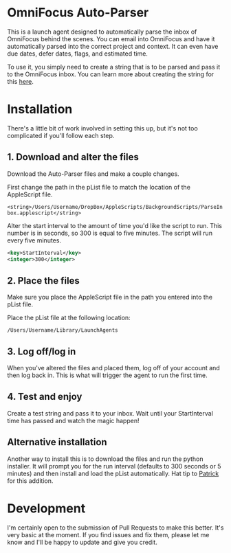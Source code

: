 # OmniFocus Auto-Parser

This is a launch agent designed to automatically parse the inbox of OmniFocus behind the scenes. You can email into OmniFocus and have it automatically parsed into the correct project and context. It can even have due dates, defer dates, flags, and estimated time.

To use it, you simply need to create a string that is to be parsed and pass it to the OmniFocus inbox. You can learn more about creating the string for this [here](http://joebuhlig.com/using-omnifocus-for-somedaymaybe-lists/).


# Installation

There's a little bit of work involved in setting this up, but it's not too complicated if you'll follow each step.

## 1. Download and alter the files

Download the Auto-Parser files and make a couple changes. 

First change the path in the pList file to match the location of the AppleScript file.

`<string>/Users/Username/DropBox/AppleScripts/BackgroundScripts/ParseInbox.applescript</string>`

Alter the start interval to the amount of time you'd like the script to run. This number is in seconds, so 300 is equal to five minutes. The script will run every five minutes.

```xml
<key>StartInterval</key>
<integer>300</integer>
```

## 2. Place the files

Make sure you place the AppleScript file in the path you entered into the pList file.

Place the pList file at the following location:

`/Users/Username/Library/LaunchAgents`

## 3. Log off/log in

When you've altered the files and placed them, log off of your account and then log back in. This is what will trigger the agent to run the first time.

## 4. Test and enjoy

Create a test string and pass it to your inbox. Wait until your StartInterval time has passed and watch the magic happen!

## Alternative installation

Another way to install this is to download the files and run the python installer. It will prompt you for the run interval (defaults to 300 seconds or 5 minutes) and then install and load the pList automatically. Hat tip to [Patrick](https://github.com/halbtuerke) for this addition.

# Development

I'm certainly open to the submission of Pull Requests to make this better. It's very basic at the moment. If you find issues and fix them, please let me know and I'll be happy to update and give you credit.

